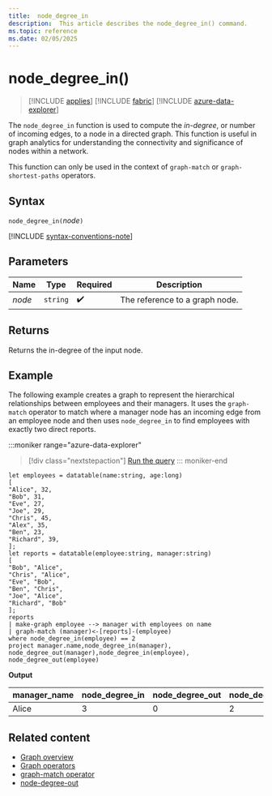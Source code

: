 ```yaml
---
title:  node_degree_in
description:  This article describes the node_degree_in() command.
ms.topic: reference
ms.date: 02/05/2025
---
```


# node_degree_in()

> [!INCLUDE [applies](../includes/applies-to-version/applies.md)] [!INCLUDE [fabric](../includes/applies-to-version/fabric.md)] [!INCLUDE [azure-data-explorer](../includes/applies-to-version/azure-data-explorer.md)]

The `node_degree_in` function is used to compute the *in-degree*, or number of incoming edges, to a node in a directed graph. This function is useful in graph analytics for understanding the connectivity and significance of nodes within a network.

This function can only be used in the context of `graph-match` or `graph-shortest-paths` operators.

## Syntax

`node_degree_in(`*node*`)`

[!INCLUDE [syntax-conventions-note](../includes/syntax-conventions-note.md)]

## Parameters

| Name | Type | Required | Description |
|---|---|---|---|
| *node* | `string` | :heavy_check_mark: | The reference to a graph node. |

## Returns

Returns the in-degree of the input node.

## Example

The following example creates a graph to represent the hierarchical relationships between employees and their managers. It uses the `graph-match` operator to match where a manager node has an incoming edge from an employee node and then uses `node_degree_in` to find employees with exactly two direct reports.

:::moniker range="azure-data-explorer"
> [!div class="nextstepaction"]
<a href="https://dataexplorer.azure.com/clusters/help/databases/Samples?query=H4sIAAAAAAAAA3WQUUvDMBSF3%2FMrLn1aIRHsFHFawYkvPvo6xsjaS5MtTUoanYI%2F3qRtGqdIX05yz8n5ehU6wLZT5hOxhxJq7vy3V7jQvMVV76zUDQXe4EoZ3eRkQ7JHJSvMKCwLSrK12Qd56eXze7gtbrx8MYO89fJJWNn7w9U1DVH8CPag16iDZ%2Bnlq6wEt3WY%2BMj2jiiPZbEz1p1DRdQZrOXas9npPOCNRJEyAaSbEXQ0Ro5oi%2BzJneCGRMCb0MiX7z8iayzvxLxGYOwhcsFJOvFjwUZD2KsPDhnWclcJWEzu%2FJ5tpqe3bP7XnJwEWgRtatzV2FjEndRpDGUJBemsOWDlYvFFqKG%2FIrGGnr1l3lya%2FFfyNzKPvgEBXARFQwIAAA%3D%3D" target="_blank">Run the query</a>
::: moniker-end

```kusto
let employees = datatable(name:string, age:long)
[
"Alice", 32,
"Bob", 31,
"Eve", 27,
"Joe", 29,
"Chris", 45,
"Alex", 35,
"Ben", 23,
"Richard", 39,
];
let reports = datatable(employee:string, manager:string)
[
"Bob", "Alice",
"Chris", "Alice",
"Eve", "Bob",
"Ben", "Chris",
"Joe", "Alice",
"Richard", "Bob"
];
reports
| make-graph employee --> manager with employees on name
| graph-match (manager)<-[reports]-(employee)
where node_degree_in(employee) == 2
project manager.name,node_degree_in(manager), node_degree_out(manager),node_degree_in(employee), node_degree_out(employee) 
```

**Output**

|manager_name|node_degree_in|node_degree_out|node_degree_in1|node_degree_out1|
|---|---|---|---|---|
|Alice|3|0|2|1|

## Related content

* [Graph overview](graph-overview.md)
* [Graph operators](graph-operators.md)
* [graph-match operator](graph-match-operator.md)
* [node-degree-out](node_degree_out.md)
